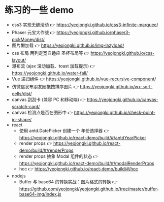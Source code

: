 # 练习的一些 demo

- css3 实现无缝滚动 👉 https://yeojongki.github.io/css3-infinite-marquee/
- Phaser 元宝大作战 👉 https://yeojongki.github.io/phaser3-pickMoney/dist/
- 图片懒加载 👉 https://yeojongki.github.io/img-lazyload/
- css 布局 两列定宽自适应 圣杯布局等 👉 https://yeojongki.github.io/css-layout/
- 瀑布流 (ajax 滚动加载、toast 加载提示) 👉 https://yeojongki.github.io/water-fall/
- Vue 递归组件 👉 https://yeojongki.github.io/vue-recursive-component/
- 仿微信发布朋友圈拖拽排序图片 👉 https://yeojongki.github.io/wx-sort-cells/dist/
- canvas 刮刮卡 (兼容 PC 和移动端) 👉 https://yeojongki.github.io/canvas-scratch-card/
- canvas 检测点是否在图形中 👉 https://yeojongki.github.io/check-point-in-shape/
- react
  - 使用 antd.DatePicker 创建一个 年份选择器 👉 https://yeojongki.github.io/react-demo/build/#/antdYearPicker
  - render props 👉 https://yeojongki.github.io/react-demo/build/#/renderProps
  - render props 抽象 Modal 组件的状态 👉 https://yeojongki.github.io/react-demo/build/#/modalRenderProps
  - hoc 👉 https://yeojongki.github.io/react-demo/build/#/hoc
- nodejs
  - Buffer 与 base64 的转换实战：图片格式的转换 👉 https://github.com/yeojongki/yeojongki.github.io/tree/master/buffer-base64-img/index.js
